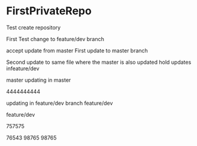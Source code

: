 # FirstPrivateRepo
Test create repository

First Test change to feature/dev branch

accept update from master
First update to master branch

Second update to same file where the master is also updated
hold updates infeature/dev

master
updating in master

4444444444

updating in feature/dev branch
feature/dev

feature/dev

757575

76543
98765
98765

